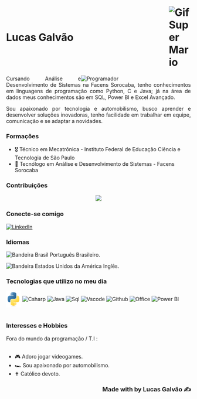 <h1 style="display: flex; align-items: center; justify-content: space-between;">
    <span>Lucas Galvão</span>
    <img alt="Gif Super Mario" width="60px" src="https://i.pinimg.com/originals/19/29/ca/1929ca7713e7b8242c7af1ba50c5c00e.gif">
</h1>


<img align="right" alt="Programador" width="300" src="https://img.freepik.com/free-vector/code-typing-concept-illustration_114360-3581.jpg?w=740&t=st=1702675153~exp=1702675753~hmac=58af2c269b1ea4e352930504100dc5b6f612be0cd6aa40f937f1c515e2b9341e">


<p align="justify">Cursando Análise e Desenvolvimento de Sistemas na Facens Sorocaba, tenho conhecimentos em linguagens de programação como Python, C e Java; já na área de dados meus conhecimentos são em SQL, Power BI e Excel Avançado. 
</p>


<p align="justify">Sou apaixonado por tecnologia e automobilismo, busco aprender e desenvolver soluções inovadoras, tenho facilidade em trabalhar em equipe, comunicação e se adaptar a novidades.
</p>


<h3 align="left">Formações</h3>
<ul>
    <li>🎖️ Técnico em Mecatrônica - Instituto Federal de Educação Ciência e Tecnologia de São Paulo</li>
    <li>🔁 Tecnólogo em Análise e Desenvolvimento de Sistemas - Facens Sorocaba</li>
</ul>


<h3 align="left">Contribuições</h3>

<div align="center">
    <img src="https://streak-stats.demolab.com?user=lucasgalvao111&theme=merko&locale=pt_BR&card_width=500"/>
</div>


<h3 align="left">Conecte-se comigo</h3>

[![LinkedIn](https://img.shields.io/badge/-LinkedIn-0077B5?style=for-the-badge&logo=linkedin&logoColor=FFFFFF&color=0077B5)](https://www.linkedin.com/in/lucasgalv%C3%A3o)


<h3 align="left">Idiomas</h3>
<p align="justify">
    <img alt="Bandeira Brasil" width="40" src="https://images.emojiterra.com/twitter/v14.0/512px/1f1e7-1f1f7.png"> Português Brasileiro.
</p>

<p align="justify">
    <img alt="Bandeira Estados Unidos da América" width="40" src="https://images.emojiterra.com/twitter/v14.0/512px/1f1fa-1f1f8.png"> Inglês.
</p>


<h3 align="left">Tecnologias que utilizo no meu dia</h3>
<div style="display: inline_block">
  <img align="center" alt="Python" height="45" width="40" src="https://raw.githubusercontent.com/devicons/devicon/master/icons/python/python-original.svg">
  <img align="center" alt="Csharp" height="45" width="40" src="https://cdn.jsdelivr.net/gh/devicons/devicon/icons/c/c-original.svg">
  <img align="center" alt="Java" height="45" width="40" src="https://cdn.jsdelivr.net/gh/devicons/devicon@latest/icons/java/java-original-wordmark.svg">
  <img align="center" alt="Sql" height="45" width="40" src="https://cdn.jsdelivr.net/gh/devicons/devicon@latest/icons/azuresqldatabase/azuresqldatabase-original.svg">
  <img align="center" alt="Vscode" height="45" width="40" src="https://cdn.jsdelivr.net/gh/devicons/devicon@latest/icons/vscode/vscode-original.svg">
  <img align="center" alt="Github" height="45" width="40" src="https://cdn.jsdelivr.net/gh/devicons/devicon@latest/icons/github/github-original.svg">
  <img align="center" alt="Office" height="45" width="40" src="https://img.icons8.com/?size=100&id=vIbsCQXkSp6l&format=png&color=000000">
  <img align="center" alt="Power BI" height="45" width="40" src="https://img.icons8.com/?size=100&id=3sGOUDo9nJ4k&format=png&color=000000">
</div>
<br>


<h3 align="left">Interesses e Hobbies</h3>
Fora do mundo da programação / T.I :<br><br>

<ul>
    <li>🎮 Adoro jogar videogames.</li>
    <li>🏎️ Sou apaixonado por automobilismo.</li>
    <li>✝️ Católico devoto.</li>
</ul>


<h3 align="right">Made with by Lucas Galvão ✍️</h3>
